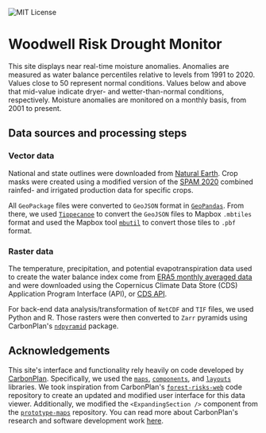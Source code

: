 [mit license]: https://badgen.net/badge/license/MIT/blue
![MIT License][]

# Woodwell Risk Drought Monitor
This site displays near real-time moisture anomalies. Anomalies are measured as water balance percentiles relative to levels from 1991 to 2020. Values close to 50 represent normal conditions. Values below and above that mid-value indicate dryer- and wetter-than-normal conditions, respectively. Moisture anomalies are monitored on a monthly basis, from 2001 to present.

## Data sources and processing steps
### Vector data
National and state outlines were downloaded from [Natural Earth](https://www.naturalearthdata.com/). Crop masks were created using a modified version of the [SPAM 2020](https://dataverse.harvard.edu/dataset.xhtml?persistentId=doi:10.7910/DVN/SWPENT) combined rainfed- and irrigated production data for specific crops.

All `GeoPackage` files were converted to `GeoJSON` format in [`GeoPandas`](https://geopandas.org/en/stable/docs/reference/api/geopandas.GeoDataFrame.to_file.html). From there, we used [`Tippecanoe`](https://github.com/mapbox/tippecanoe) to convert the `GeoJSON` files to Mapbox `.mbtiles` format and used the Mapbox tool [`mbutil`](https://github.com/mapbox/mbutil) to convert those tiles to `.pbf` format. 

### Raster data
The temperature, precipitation, and potential evapotranspiration data used to create the water balance index come from [ERA5 monthly averaged data](https://cds.climate.copernicus.eu/stac-browser/collections/reanalysis-era5-single-levels-monthly-means?.language=en) and were downloaded using the Copernicus Climate Data Store (CDS) Application Program Interface (API), or [CDS API](https://cds.climate.copernicus.eu/how-to-api).

For back-end data analysis/transformation of `NetCDF` and `TIF` files, we used Python and R. Those rasters were then converted to `Zarr` pyramids using CarbonPlan's [`ndpyramid`](https://github.com/carbonplan/ndpyramid/tree/main) package.

## Acknowledgements
This site's interface and functionality rely heavily on code developed by <a href='https://carbonplan.org/' target='_blank'>CarbonPlan</a>. Specifically, we used the <a href='https://github.com/carbonplan/maps' target='_blank'>`maps`</a>, <a href='https://github.com/carbonplan/components' target='_blank'>`components`</a>, and <a href='https://github.com/carbonplan/layouts' target='_blank'>`layouts`</a> libraries. We took inspiration from CarbonPlan's <a href="https://github.com/carbonplan/forest-risks-web" target="_blank">`forest-risks-web`</a> code repository to create an updated and modified user interface for this data viewer. Additionally, we modified the `<ExpandingSection />` component from the <a href="https://github.com/carbonplan/prototype-maps" target="_blank">`prototype-maps`</a> repository. You can read more about CarbonPlan's research and software development work <a href="https://carbonplan.org/research" target="_blank">here</a>.
